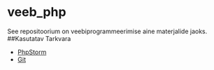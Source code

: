 # veeb_php
See repositoorium on veebiprogrammeerimise aine materjalide jaoks.
##Kasutatav Tarkvara
* [PhpStorm](https://www.jetbrains.com/phpstorm/)
* [Git](https://git-scm.com/)